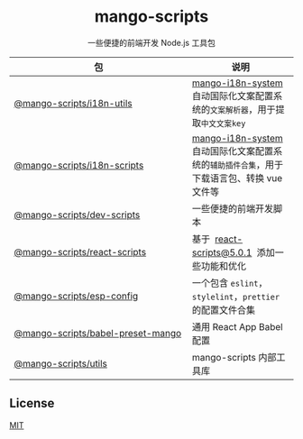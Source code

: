 <h1 align="center">
mango-scripts
</h1>
<p align="center">
一些便捷的前端开发 Node.js 工具包
<p>

| <div style="width:300px">包</div> | 说明 |
| --- | --- |
| [@mango-scripts/i18n-utils](packages/i18n-utils) | [mango-i18n-system](https://github.com/AlbertLin0923/mango-i18n-system)  自动国际化文案配置系统的`文案解析器`，用于提取`中文文案key` |
| [@mango-scripts/i18n-scripts](packages/i18n-scripts) | [mango-i18n-system](https://github.com/AlbertLin0923/mango-i18n-system)  自动国际化文案配置系统的`辅助插件合集`，用于下载语言包、转换 vue 文件等 |
| [@mango-scripts/dev-scripts](packages/dev-scripts) | 一些便捷的前端开发脚本 |
| [@mango-scripts/react-scripts](packages/react-scripts) | 基于  [react-scripts@5.0.1](https://github.com/facebook/create-react-app/tree/main/packages/react-scripts)  添加一些功能和优化 |
| [@mango-scripts/esp-config](packages/esp-config) | 一个包含 `eslint`，`stylelint`，`prettier`  的配置文件合集 |
| [@mango-scripts/babel-preset-mango](packages/babel-preset-mango) | 通用 React App Babel 配置 |
| [@mango-scripts/utils](packages/utils) | mango-scripts 内部工具库 |

## License

[MIT](./LICENSE)
